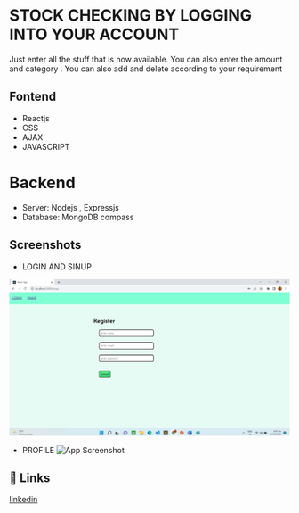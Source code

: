 
# STOCK CHECKING BY LOGGING INTO YOUR ACCOUNT
Just enter all the stuff that is now available. You can also enter the amount 
and category .
You can also add and delete according to your requirement 




## Fontend

- Reactjs
- CSS
- AJAX
- JAVASCRIPT




# Backend
- Server: Nodejs , Expressjs
- Database: MongoDB compass


## Screenshots

- LOGIN AND SINUP

![App Screenshot](https://github.com/Rishabh395/Stock-Checker/blob/main/image.jpg?raw=true)

- PROFILE 
![App Screenshot](https://github.com/divyanshuThecoder123/Stock-Finder/blob/main/img1.jpeg)



## 🔗 Links
[linkedin](https://www.linkedin.com/in/divyanshu-singh-954b73208/)


